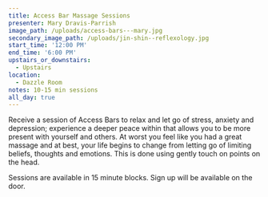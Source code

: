 ```yaml
---
title: Access Bar Massage Sessions
presenter: Mary Dravis-Parrish
image_path: /uploads/access-bars---mary.jpg
secondary_image_path: /uploads/jin-shin--reflexology.jpg
start_time: '12:00 PM'
end_time: '6:00 PM'
upstairs_or_downstairs:
  - Upstairs
location:
  - Dazzle Room
notes: 10-15 min sessions
all_day: true
---
```


Receive a session of Access Bars to relax and let go of stress, anxiety and depression; experience a deeper peace within that allows you to be more present with yourself and others. At worst you feel like you had a great massage and at best, your life begins to change from letting go of limiting beliefs, thoughts and emotions. This is done using gently touch on points on the head.

Sessions are available in 15 minute blocks. Sign up will be available on the door.